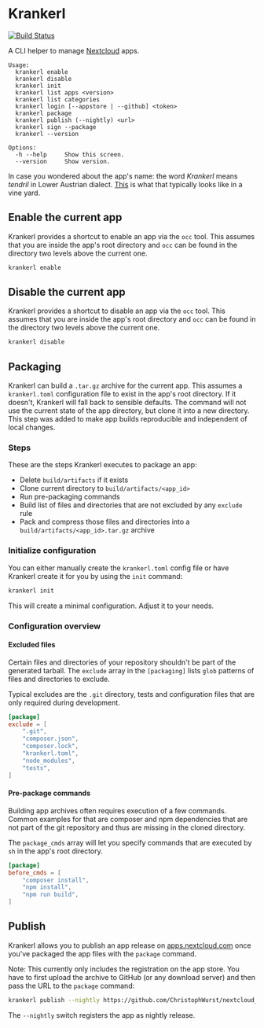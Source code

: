 # Krankerl

[![Build Status](https://travis-ci.org/ChristophWurst/krankerl.svg?branch=master)](https://travis-ci.org/ChristophWurst/krankerl)

A CLI helper to manage [Nextcloud](https://nextcloud.com/) apps.

```
Usage:
  krankerl enable
  krankerl disable
  krankerl init
  krankerl list apps <version>
  krankerl list categories
  krankerl login [--appstore | --github] <token>
  krankerl package
  krankerl publish (--nightly) <url>
  krankerl sign --package
  krankerl --version

Options:
  -h --help     Show this screen.
  --version     Show version.
```

In case you wondered about the app's name: the word *Krankerl* means *tendril*
in Lower Austrian dialect. [This](https://www.instagram.com/p/BatDv1DhhOe/)
is what that typically looks like in a vine yard.

## Enable the current app
Krankerl provides a shortcut to enable an app via the `occ` tool. This assumes
that you are inside the app's root directory and `occ` can be found in the directory
two levels above the current one.

```bash
krankerl enable
```

## Disable the current app
Krankerl provides a shortcut to disable an app via the `occ` tool. This assumes
that you are inside the app's root directory and `occ` can be found in the directory
two levels above the current one.

```bash
krankerl disable
```

## Packaging
Krankerl can build a `.tar.gz` archive for the current app. This assumes a
`krankerl.toml` configuration file to exist in the app's root directory. If
it doesn't, Krankerl will fall back to sensible defaults.
The command will not use the current state of the app directory, but
clone it into a new directory. This step was added to make app builds
reproducible and independent of local changes.

### Steps

These are the steps Krankerl executes to package an app:

* Delete `build/artifacts` if it exists
* Clone current directory to `build/artifacts/<app_id>`
* Run pre-packaging commands
* Build list of files and directories that are not excluded by any `exclude` rule
* Pack and compress those files and directories into a `build/artifacts/<app_id>.tar.gz` archive

### Initialize configuration
You can either manually create the `krankerl.toml` config file or have Krankerl
create it for you by using the `init` command:

```bash
krankerl init
```

This will create a minimal configuration. Adjust it to your needs.

### Configuration overview
#### Excluded files

Certain files and directories of your repository shouldn't be part of the
generated tarball. The `exclude` array in the `[packaging]` lists `glob`
patterns of files and directories to exclude.

Typical excludes are the `.git` directory, tests and configuration files that are
only required during development.

```toml
[package]
exclude = [
    ".git",
    "composer.json",
    "composer.lock",
    "krankerl.toml",
    "node_modules",
    "tests",
]
```
#### Pre-package commands

Building app archives often requires execution of a few commands. Common
examples for that are composer and npm dependencies that are not part of
the git repository and thus are missing in the cloned directory.

The `package_cmds` array will let you specify commands that are executed
by `sh` in the app's root directory.

```toml
[package]
before_cmds = [
    "composer install",
    "npm install",
    "npm run build",
]
```

## Publish

Krankerl allows you to publish an app release on [apps.nextcloud.com](https://apps.nextcloud.com)
once you've packaged the app files with the `package` command.


Note: This currently only includes the registration on the app store. You have to
first upload the archive to GitHub (or any download server) and then pass
the URL to the `package` command:

```bash
krankerl publish --nightly https://github.com/ChristophWurst/nextcloud_sentry/releases/download/nightly-20171126/sentry.tar.gz
```

The `--nightly` switch registers the app as nightly release.
